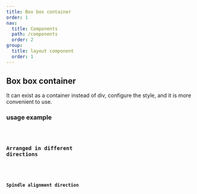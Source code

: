 ```yaml
---
title: Box box container
order: 1
nav:
  title: Components
  path: /components
  order: 2
group:
  title: layout component
  order: 1
---
```


## Box box container

<Alert type="info">
  It can exist as a container instead of div, configure the style, and it is more convenient to use.
</Alert>

### usage example

<code src="./demos/index1.tsx"  />

### Arranged in different directions

<code src="./demos/index2.tsx" />

### Spindle alignment direction

<code src="./demos/index3.tsx" />

<API />
